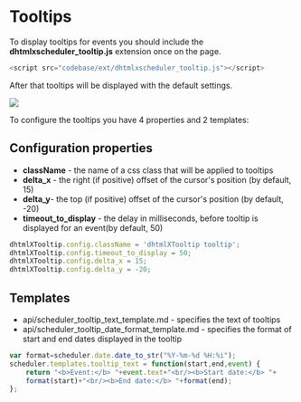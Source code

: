  Tooltips 
==============
To display tooltips for events you should include the **dhtmlxscheduler_tooltip.js** extension once on the page.

~~~js
<script src="codebase/ext/dhtmlxscheduler_tooltip.js"></script>
~~~


After that tooltips will be displayed with the default settings.

<img src="tooltip.png"/>
  

To configure the tooltips you have 4 properties and 2 templates:

Configuration properties
------------------------------------

- **className** -  the name of a css class that will be applied to tooltips
- **delta_x** - the right (if positive) offset of the cursor's position (by default, 15)
- **delta_y**- the top (if positive) offset of the cursor's position (by default, -20)
- **timeout_to_display** - the delay in milliseconds, before tooltip is displayed for an event(by default, 50)

~~~js
dhtmlXTooltip.config.className = 'dhtmlXTooltip tooltip'; 
dhtmlXTooltip.config.timeout_to_display = 50; 
dhtmlXTooltip.config.delta_x = 15; 
dhtmlXTooltip.config.delta_y = -20; 
~~~

Templates
------------------------------------------
- api/scheduler_tooltip_text_template.md - specifies the text of tooltips  
- api/scheduler_tooltip_date_format_template.md - specifies the format of start and end dates displayed in the tooltip

~~~js
var format=scheduler.date.date_to_str("%Y-%m-%d %H:%i"); 
scheduler.templates.tooltip_text = function(start,end,event) {
	return "<b>Event:</b> "+event.text+"<br/><b>Start date:</b> "+
    format(start)+"<br/><b>End date:</b> "+format(end);
};
~~~



